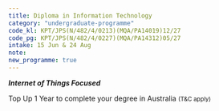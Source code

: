 ```yaml
---
title: Diploma in Information Technology
category: "undergraduate-programme"
code_kl: KPT/JPS(N/482/4/0213)(MQA/PA14019)12/27
code_pg: KPT/JPS(N/482/4/0227)(MQA/PA14312)05/27
intake: 15 Jun & 24 Aug
note: 
new_programme: true
---
```


<b><i>Internet of Things Focused</i></b>
<p>Top Up 1 Year to complete your degree in Australia <small>(T&C apply)</small></p>